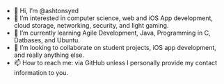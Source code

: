 - 👋 Hi, I’m @ashtonsyed
- 👀 I’m interested in computer science, web and iOS App development, cloud storage, networking, security, and light gaming.
- 🌱 I’m currently learning Agile Development, Java, Programming in C, Datbases, and Ubuntu. 
- 💞️ I’m looking to collaborate on student projects, iOS app development, and really anything else.
- 📫 How to reach me: via GitHub unless I personally provide my contact information to you.

<!---
ashtonsyed/ashtonsyed is a ✨ special ✨ repository because its `README.md` (this file) appears on your GitHub profile.
You can click the Preview link to take a look at your changes.
--->
